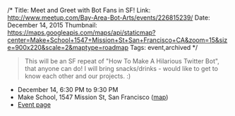 /*
Title: Meet and Greet with Bot Fans in SF!
Link: http://www.meetup.com/Bay-Area-Bot-Arts/events/226815239/
Date: December 14, 2015
Thumbnail: https://maps.googleapis.com/maps/api/staticmap?center=Make+School+1547+Mission+St+San+Francisco+CA&zoom=15&size=900x220&scale=2&maptype=roadmap
Tags: event,archived
*/

> This will be an SF repeat of "How To Make A Hilarious Twitter Bot", that anyone can do! I will bring snacks/drinks - would like to get to know each other and our projects. :)


- December 14, 6:30 PM to 9:30 PM
- Make School, 1547 Mission St, San Francisco ([map](https://www.google.com/maps/dir/Current+Location/Make+School+1547+Mission+St+San+Francisco+CA))
- [Event page](http://www.meetup.com/Bay-Area-Bot-Arts/events/226815239/)
